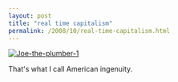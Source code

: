 ```yaml
---
layout: post
title: "real time capitalism"
permalink: /2008/10/real-time-capitalism.html
---
```


<p><a style="display: inline;" href="#"><img class="at-xid-6a00d8341c4f5f53ef01053588b2ef970b" alt="Joe-the-plumber-1" src="https://sippey.typepad.com/.a/6a00d8341c4f5f53ef01053588b2ef970b-500wi"  /></a></p>

<p>That's what I call American ingenuity.</p>



